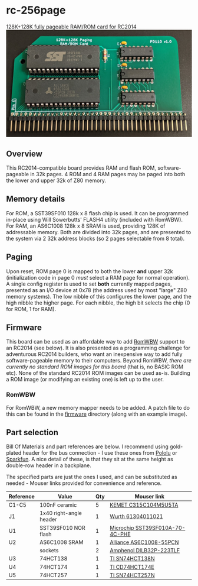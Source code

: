 # rc-256page
 128K+128K fully pageable RAM/ROM card for RC2014
![Assembled PD110](/img/assembled.jpg)

## Overview
This RC2014-compatible board provides RAM and flash ROM, software-pageable in 32k pages. 4 ROM and 4 RAM pages may be paged into both the lower and upper 32k of Z80 memory.

## Memory details
For ROM, a SST39SF010 128k x 8 flash chip is used. It can be programmed in-place using Will Sowerbutts' FLASH4 utility (included with RomWBW). For RAM, an AS6C1008 128k x 8 SRAM is used, providing 128K of addressable memory. Both are divided into 32k pages, and are presented to the system via 2 32k address blocks (so 2 pages selectable from 8 total).

## Paging
Upon reset, ROM page 0 is mapped to both the lower **and** upper 32k (initialization code in page 0 *must* select a RAM page for normal operation). A single config register is used to set **both** currently mapped pages, presented as an I/O device at 0x78 (the address used by most "large" Z80 memory systems). The low nibble of this configures the lower page, and the high nibble the higher page. For each nibble, the high bit selects the chip (0 for ROM, 1 for RAM).

## Firmware
This board can be used as an affordable way to add [RomWBW](https://github.com/wwarthen/RomWBW) support to an RC2014 (see below). It is also presented as a programming challenge for adventurous RC2014 builders, who want an inexpensive way to add fully software-pageable memory to their computers. Beyond RomWBW, *there are currently no standard ROM images for this board* (that is, no BASIC ROM etc). None of the standard RC2014 ROM images can be used as-is. Building a ROM image (or modifying an existing one) is left up to the user.

### RomWBW
For RomWBW, a new memory mapper needs to be added. A patch file to do this can be found in the [firmware](/firmware) directory (along with an example image).

## Part selection
Bill Of Materials and part references are below. I recommend using gold-plated header for the bus connection - I use these ones from [Pololu](https://www.pololu.com/product/967) or [Sparkfun](https://www.sparkfun.com/products/553). A nice detail of these, is that they sit at the same height as double-row header in a backplane.

The specified parts are just the ones I used, and can be substituted as needed - Mouser links provided for convenience and reference.

| Reference | Value | Qty | Mouser link |
| --------- | ----- | --- | ----------- |
| C1-C5 | 100nF ceramic | 5 | [KEMET C315C104M5U5TA](https://www.mouser.com/ProductDetail/C315C104M5U5TA7303) |
| J1 | 1x40 right-angle header | 1 | [Wurth 61304011021](https://www.mouser.com/ProductDetail/61304011021) |
| U1 | SST39SF010 NOR flash | 1 | [Microchip SST39SF010A-70-4C-PHE](https://www.mouser.com/ProductDetail/SST39SF010A-70-4C-PHE) |
| U2 | AS6C1008 SRAM | 1 | [Alliance AS6C1008-55PCN](https://www.mouser.com/ProductDetail/AS6C1008-55PCN) |
| | sockets | 2 | [Amphenol DILB32P-223TLF](https://www.mouser.com/ProductDetail/DILB32P-223TLF) |
| U3 | 74HCT138 | 1 | [TI SN74HCT138N](https://www.mouser.com/ProductDetail/SN74HCT138N) |
| U4 | 74HCT174 | 1 | [TI CD74HCT174E](https://www.mouser.com/ProductDetail/CD74HCT174E) |
| U5 | 74HCT257 | 1 | [TI SN74HCT257N](https://www.mouser.com/ProductDetail/SN74HCT257N) |